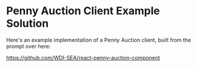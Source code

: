 # Penny Auction Client Example Solution
Here's an example implementation of a Penny Auction client, built from the
prompt over here:

<https://github.com/WDI-SEA/react-penny-auction-component>
